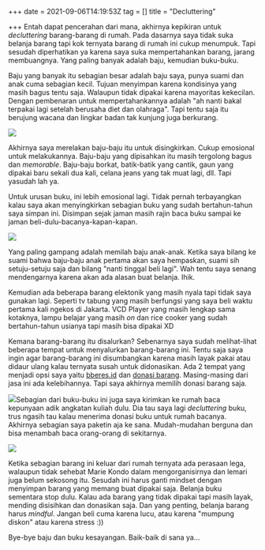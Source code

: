+++
date = 2021-09-06T14:19:53Z
tag = []
title = "Decluttering"

+++
Entah dapat pencerahan dari mana, akhirnya kepikiran untuk _decluttering_ barang-barang di rumah. Pada dasarnya saya tidak suka belanja barang tapi kok ternyata barang di rumah ini cukup menumpuk. Tapi sesudah diperhatikan ya karena saya suka mempertahankan barang, jarang membuangnya. Yang paling banyak adalah baju, kemudian buku-buku.

Baju yang banyak itu sebagian besar adalah baju saya, punya suami dan anak cuma sebagian kecil. Tujuan menyimpan karena kondisinya yang masih bagus tentu saja. Walaupun tidak dipakai karena mayoritas kekecilan. Dengan pembenaran untuk mempertahankannya adalah "ah nanti bakal terpakai lagi setelah berusaha diet dan olahraga". Tapi tentu saja itu berujung wacana dan lingkar badan tak kunjung juga berkurang.

![](/img/uploads/photo_2021-09-06-21-55-49.jpeg)

Akhirnya saya merelakan baju-baju itu untuk disingkirkan. Cukup emosional untuk melakukannya. Baju-baju yang dipisahkan itu masih tergolong bagus dan _memorable_. Baju-baju borkat, batik-batik yang cantik, gaun yang dipakai baru sekali dua kali, celana jeans yang tak muat lagi, dll. Tapi yasudah lah ya.

Untuk urusan buku, ini lebih emosional lagi. Tidak pernah terbayangkan kalau saya akan menyingkirkan sebagian buku yang sudah bertahun-tahun saya simpan ini. Disimpan sejak jaman masih rajin baca buku sampai ke jaman beli-dulu-bacanya-kapan-kapan.

![](/img/uploads/photo_2021-09-06-22-01-56.jpeg)

Yang paling gampang adalah memilah baju anak-anak. Ketika saya bilang ke suami bahwa baju-baju anak pertama akan saya hempaskan, suami sih setuju-setuju saja dan bilang "nanti tinggal beli lagi". Wah tentu saya senang mendengarnya karena akan ada alasan buat belanja. Ihik.

Kemudian ada beberapa barang elektonik yang masih nyala tapi tidak saya gunakan lagi. Seperti tv tabung yang masih berfungsi yang saya beli waktu pertama kali ngekos di Jakarta. VCD Player yang masih lengkap sama kotaknya, lampu belajar yang masih _on_ dan rice cooker yang sudah bertahun-tahun usianya tapi masih bisa dipakai XD

Kemana barang-barang itu disalurkan? Sebenarnya saya sudah melihat-lihat beberapa tempat untuk menyalurkan barang-barang ini. Tentu saja saya ingin agar barang-barang ini disumbangkan karena masih layak pakai atau didaur ulang kalau ternyata susah untuk didonasikan. Ada 2 tempat yang menjadi opsi saya yaitu [bberes.id](https://www.instagram.com/stories/highlights/17863511501151822/) dan [donasi barang](https://www.instagram.com/donasibarang/). Masing-masing dari jasa ini ada kelebihannya. Tapi saya akhirnya memilih donasi barang saja.

![](/img/uploads/photo_2021-09-06-20-27-44.jpeg)Sebagian dari buku-buku ini juga saya kirimkan ke rumah baca kepunyaan adik angkatan kuliah dulu. Dia tau saya lagi _decluttering_ buku, trus ngasih tau kalau menerima donasi buku untuk rumah bacanya. Akhirnya sebagian saya paketin aja ke sana. Mudah-mudahan berguna dan bisa menambah baca orang-orang di sekitarnya.

![](/img/uploads/photo_2021-09-07-06-15-11.jpeg)

Ketika sebagian barang ini keluar dari rumah ternyata ada perasaan lega, walaupun tidak sehebat Marie Kondo dalam mengorganisirnya dan lemari juga belum sekosong itu. Sesudah ini harus ganti mindset dengan menyimpan barang yang memang buat dipakai saja. Belanja buku sementara stop dulu. Kalau ada barang yang tidak dipakai tapi masih layak, mending disisihkan dan donasikan saja. Dan yang penting, belanja barang harus _mindful_. Jangan beli cuma karena lucu, atau karena "mumpung diskon" atau karena stress :))

Bye-bye baju dan buku kesayangan. Baik-baik di sana ya... 